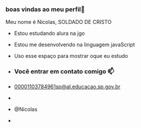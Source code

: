 ### boas vindas ao meu perfil🔰

Meu nome é Nicolas, SOLDADO DE CRISTO

- Estou estudando alura na jgo
- Estou me desenvolvendo na linguagem javaScript
- Uso esse espaço para mostrar oque eu estudo

- ### Você entrar em contato comigo 📫

- 00001103784961sp@al.educacao.sp.gov.br
- 
- @Nicolas
- 
